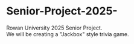 # Senior-Project-2025-
Rowan University 2025 Senior Project.  
We will be creating a "Jackbox" style trivia game.
